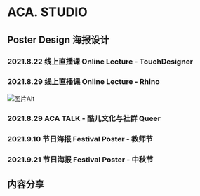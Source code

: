 # ACA. STUDIO
## Poster Design 海报设计
### 2021.8.22 线上直播课 Online Lecture - TouchDesigner
### 2021.8.29 线上直播课 Online Lecture - Rhino
![图片Alt](imgaca/1rhino海报.png)
### 2021.8.29 ACA TALK - 酷儿文化与社群 Queer
### 2021.9.10 节日海报 Festival Poster - 教师节
### 2021.9.21 节日海报 Festival Poster - 中秋节
## 内容分享
